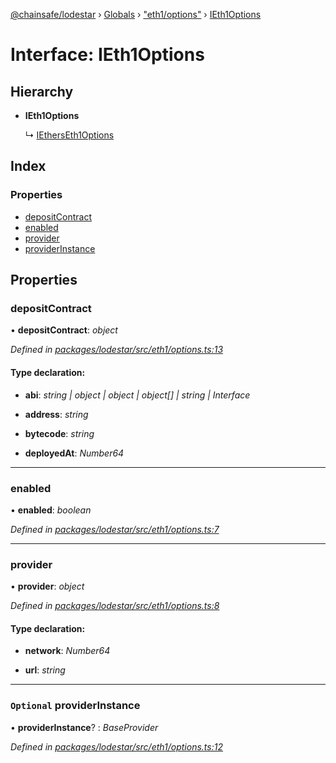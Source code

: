 [@chainsafe/lodestar](../README.md) › [Globals](../globals.md) › ["eth1/options"](../modules/_eth1_options_.md) › [IEth1Options](_eth1_options_.ieth1options.md)

# Interface: IEth1Options

## Hierarchy

* **IEth1Options**

  ↳ [IEthersEth1Options](_eth1_impl_ethers_.ietherseth1options.md)

## Index

### Properties

* [depositContract](_eth1_options_.ieth1options.md#depositcontract)
* [enabled](_eth1_options_.ieth1options.md#enabled)
* [provider](_eth1_options_.ieth1options.md#provider)
* [providerInstance](_eth1_options_.ieth1options.md#optional-providerinstance)

## Properties

###  depositContract

• **depositContract**: *object*

*Defined in [packages/lodestar/src/eth1/options.ts:13](https://github.com/ChainSafe/lodestar/blob/176e51ae9/packages/lodestar/src/eth1/options.ts#L13)*

#### Type declaration:

* **abi**: *string | object | object | object[] | string | Interface*

* **address**: *string*

* **bytecode**: *string*

* **deployedAt**: *Number64*

___

###  enabled

• **enabled**: *boolean*

*Defined in [packages/lodestar/src/eth1/options.ts:7](https://github.com/ChainSafe/lodestar/blob/176e51ae9/packages/lodestar/src/eth1/options.ts#L7)*

___

###  provider

• **provider**: *object*

*Defined in [packages/lodestar/src/eth1/options.ts:8](https://github.com/ChainSafe/lodestar/blob/176e51ae9/packages/lodestar/src/eth1/options.ts#L8)*

#### Type declaration:

* **network**: *Number64*

* **url**: *string*

___

### `Optional` providerInstance

• **providerInstance**? : *BaseProvider*

*Defined in [packages/lodestar/src/eth1/options.ts:12](https://github.com/ChainSafe/lodestar/blob/176e51ae9/packages/lodestar/src/eth1/options.ts#L12)*
